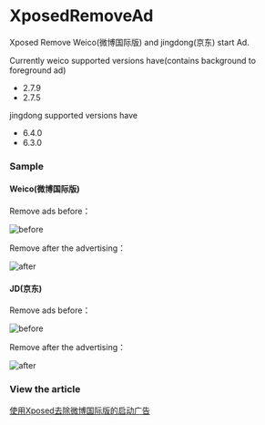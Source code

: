 # XposedRemoveAd
Xposed Remove Weico(微博国际版) and jingdong(京东) start Ad.

Currently weico supported versions have(contains background to foreground ad)
- 2.7.9
- 2.7.5

jingdong supported versions have 
- 6.4.0
- 6.3.0

### Sample
#### Weico(微博国际版)

Remove ads before：

![before](http://ovlhlis72.bkt.clouddn.com/17-9-29/45001770.jpg)

Remove after the advertising：

![after](http://ovlhlis72.bkt.clouddn.com/17-9-29/10446189.jpg)

#### JD(京东)

Remove ads before：

![before](./20171011_085752.gif)

Remove after the advertising：

![after](./20171011_090144.gif)

### View the article
[使用Xposed去除微博国际版的启动广告](https://www.jowanxu.top/2017/09/29/%E4%BD%BF%E7%94%A8Xposed%E5%8E%BB%E9%99%A4%E5%BE%AE%E5%8D%9A%E5%9B%BD%E9%99%85%E7%89%88%E7%9A%84%E5%90%AF%E5%8A%A8%E5%B9%BF%E5%91%8A/#more)
